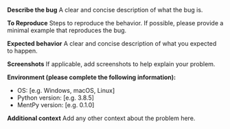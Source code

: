 **Describe the bug**
A clear and concise description of what the bug is.

**To Reproduce**
Steps to reproduce the behavior. If possible, please provide a minimal example that reproduces the bug.

**Expected behavior**
A clear and concise description of what you expected to happen.

**Screenshots**
If applicable, add screenshots to help explain your problem.

**Environment (please complete the following information):**
- OS: [e.g. Windows, macOS, Linux]
- Python version: [e.g. 3.8.5]
- MentPy version: [e.g. 0.1.0]

**Additional context**
Add any other context about the problem here.